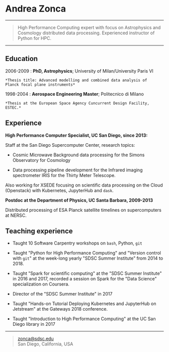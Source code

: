 Andrea Zonca
============

----

>  High Performance Computing expert with focus on
>  Astrophysics and Cosmology distributed data processing.
>  Experienced instructor of Python for HPC.

----

Education
---------

2006-2009
:   **PhD, Astrophysics**; University of Milan/University Paris VI

    *Thesis title: Advanced modelling and combined data analysis of
    Planck focal plane instruments*

1998-2004
:   **Aerospace Engineering Master**; Politecnico di Milano

    *Thesis at the European Space Agency Cuncurrent Design Facility,
    ESTEC.*

Experience
----------

**High Performance Computer Specialist, UC San Diego, since 2013:**

Staff at the San Diego Supercomputer Center, research topics:

* Cosmic Microwave Background data processing for the Simons Observatory for
  Cosmology

* Data processing pipeline development for the Infrared imaging spectrometer
  IRIS for the Thirty Meter Telescope.

Also working for XSEDE focusing on scientific data processing on the Cloud
(Openstack) with Kubernetes, JupyterHub and `dask`.

**Postdoc at the Department of Physics, UC Santa Barbara, 2009-2013**

Distributed processing of ESA Planck satellite timelines on supercomputers at NERSC.


Teaching experience
-------------------

* Taught 10 Software Carpentry workshops on `bash`, Python, `git`

* Taught "Python for High Performance Computing" and "Version control with `git`" at
  the week-long yearly "SDSC Summer Institute" from 2014 to 2018.

* Taught "Spark for scientific computing" at the "SDSC Summer Institute" in 2016 and 2017,
  recorded a session on Spark for the "Data Science" specialization on Coursera.

* Director of the "SDSC Summer Institute" in 2017

* Taught "Hands-on Tutorial Deploying Kubernetes and JupyterHub on Jetstream" at the
  Gateways 2018 conference.

* Taught "Introduction to High Performance Computing" at the UC San Diego library in 2017

----

> <zonca@sdsc.edu>\
> San Diego, California, USA
